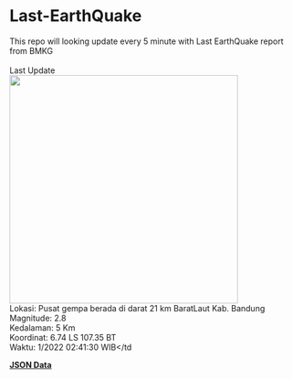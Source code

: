 # Last-EarthQuake
This repo will looking update every 5 minute with Last EarthQuake report from BMKG
<br>
<br>
Last Update
<br>
<img src="https://ews.bmkg.go.id/TEWS/data/20221114024130.mmi.jpg" width="400"/>
<br>
Lokasi: Pusat gempa berada di darat 21 km BaratLaut Kab. Bandung <br>
Magnitude: 2.8 <br>
Kedalaman: 5 Km <br>
Koordinat: 6.74 LS 107.35 BT <br>
Waktu: 1/2022 02:41:30 WIB</td <br>

<a href="./data/data.json">**JSON Data**</a>
